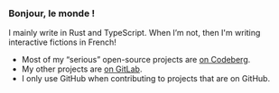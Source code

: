 ### Bonjour, le monde&nbsp;!

I mainly write in Rust and TypeScript. When I’m not, then I'm writing interactive fictions in French!

- Most of my “serious” open-source projects are [on Codeberg](https://codeberg.org/Natrium729).
- My other projects are [on GitLab](https://gitlab.com/Natrium729).
- I only use GitHub when contributing to projects that are on GitHub.
